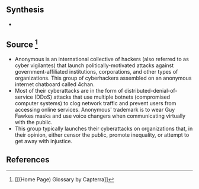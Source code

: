 ## Synthesis
- 
## Source [^1]
- Anonymous is an international collective of hackers (also referred to as cyber vigilantes) that launch politically-motivated attacks against government-affiliated institutions, corporations, and other types of organizations. This group of cyberhackers assembled on an anonymous internet chatboard called 4chan. 
- Most of their cyberattacks are in the form of distributed-denial-of-service (DDoS) attacks that use multiple botnets (compromised computer systems) to clog network traffic and prevent users from accessing online services. Anonymous' trademark is to wear Guy Fawkes masks and use voice changers when communicating virtually with the public. 
- This group typically launches their cyberattacks on organizations that, in their opinion, either censor the public, promote inequality, or attempt to get away with injustice.
## References

[^1]: [[(Home Page) Glossary by Capterra]]